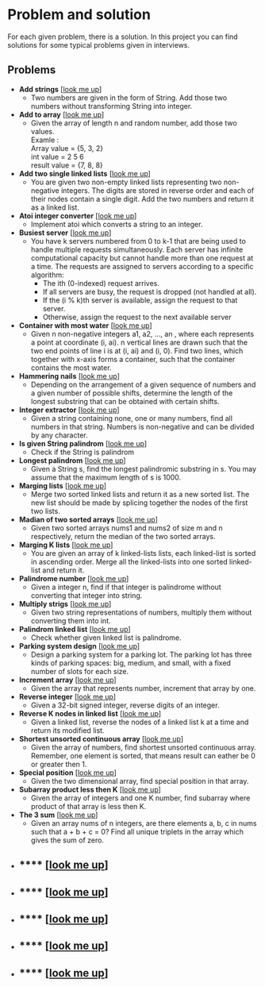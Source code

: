 # Problem and solution

For each given problem, there is a solution. In this project you can find solutions for some typical problems given in interviews.

## Problems

- **Add strings** [[look me up](https://github.com/kakarot94/ProblemAndSolution/blob/master/src/solutions/AddStrings.java)]
  - Two numbers are given in the form of String. Add those two numbers without transforming String into integer.
- **Add to array** [[look me up](https://github.com/kakarot94/ProblemAndSolution/blob/master/src/solutions/AddToArrayForm.java)]
  - Given the array of length n and random number, add those two values. 
    <br>Examle :
    <br>  Array value  = {5, 3, 2}
    <br>  int value    =  2  5  6
    <br>  result value = {7, 8, 8}
- **Add two single linked lists** [[look me up](https://github.com/kakarot94/ProblemAndSolution/blob/master/src/solutions/AddTwoNumbers.java)]
  - You are given two non-empty linked lists representing two non-negative integers. The digits are stored in reverse order and each of their nodes contain a single digit. Add the two numbers and return it as a linked list.
- **Atoi integer converter** [[look me up](https://github.com/kakarot94/ProblemAndSolution/blob/master/src/solutions/AtoiSolution.java)]
  - Implement atoi which converts a string to an integer.
- **Busiest server** [[look me up](https://github.com/kakarot94/ProblemAndSolution/blob/master/src/solutions/BusiestServer.java)]
  - You have k servers numbered from 0 to k-1 that are being used to handle multiple requests simultaneously. Each server has infinite
  computational capacity but cannot handle more than one request at a time. The requests are assigned to servers according to a specific algorithm:
    - The ith (0-indexed) request arrives.
    - If all servers are busy, the request is dropped (not handled at all).
    - If the (i % k)th server is available, assign the request to that server.
    - Otherwise, assign the request to the next available server
- **Container with most water** [[look me up](https://github.com/kakarot94/ProblemAndSolution/blob/master/src/solutions/ContainerWithMostWater.java)]
  - Given n non-negative integers a1, a2, ..., an , where each represents a point at coordinate (i, ai). n vertical lines are drawn such 
  that the two end points of line i is at (i, ai) and (i, 0). Find two lines,  which together with x-axis forms a container, such that the container contains the most water.
- **Hammering nails** [[look me up](https://github.com/kakarot94/ProblemAndSolution/blob/master/src/solutions/HammeringNails.java)]
  - Depending on the arrangement of a given sequence of numbers and a given number of possible shifts, determine the length of the longest substring that can be obtained with certain shifts.
- **Integer extractor** [[look me up](https://github.com/kakarot94/ProblemAndSolution/blob/master/src/solutions/IntegerExtractor.java)]
  - Given a string containing none, one or many numbers, find all numbers in that string. Numbers is non-negative and can be divided by any character.
- **Is given String palindrom** [[look me up](https://github.com/kakarot94/ProblemAndSolution/blob/master/src/solutions/LongStringPalindrome.java)]
  - Check if the String is palindrom
- **Longest palindrom** [[look me up](https://github.com/kakarot94/ProblemAndSolution/blob/master/src/solutions/LongestPalindrom.java)]
  - Given a String s, find the longest palindromic substring in s. You may assume that the maximum length of s is 1000.
- **Marging lists** [[look me up](https://github.com/kakarot94/ProblemAndSolution/blob/master/src/solutions/MargingLists.java)]
  - Merge two sorted linked lists and return it as a new sorted list. The new list should be made by splicing together the nodes of the first two lists.
- **Madian of two sorted arrays** [[look me up](https://github.com/kakarot94/ProblemAndSolution/blob/master/src/solutions/MedianOfTwoSortedArrays.java)]
  - Given two sorted arrays nums1 and nums2 of size m and n respectively, return the median of the two sorted arrays.
- **Marging K lists** [[look me up](https://github.com/kakarot94/ProblemAndSolution/blob/master/src/solutions/MergingKLists.java)]
  - You are given an array of k linked-lists lists, each linked-list is sorted in ascending order. Merge all the linked-lists into one sorted linked-list and return it.
- **Palindrome number** [[look me up](https://github.com/kakarot94/ProblemAndSolution/blob/master/src/solutions/PalindromeNumber.java)]
  - Given a integer n, find if that integer is palindrome without converting that integer into string.
- **Multiply strigs** [[look me up](https://github.com/kakarot94/ProblemAndSolution/blob/master/src/solutions/MultiplyStrings.java)]
  - Given two string representations of numbers, multiply them without converting them into int.
- **Palindrom linked list** [[look me up](https://github.com/kakarot94/ProblemAndSolution/blob/master/src/solutions/PalindromeLinkedList.java)]
  - Check whether given linked list is palindrome.
- **Parking system design** [[look me up](https://github.com/kakarot94/ProblemAndSolution/blob/master/src/solutions/ParkingSystem.java)]
  - Design a parking system for a parking lot. The parking lot has three kinds of parking spaces: big, medium, and small, with a fixed number of slots for each size.
- **Increment array** [[look me up](https://github.com/kakarot94/ProblemAndSolution/blob/master/src/solutions/PlusOne.java)]
  - Given the array that represents number, increment that array by one.
- **Reverse integer** [[look me up](https://github.com/kakarot94/ProblemAndSolution/blob/master/src/solutions/ReverseInteger.java)]
  - Given a 32-bit signed integer, reverse digits of an integer.
- **Reverse K nodes in linked list** [[look me up](https://github.com/kakarot94/ProblemAndSolution/blob/master/src/solutions/ReverseKNodes.java)]
  - Given a linked list, reverse the nodes of a linked list k at a time and return its modified list.
- **Shortest unsorted continuous array** [[look me up](https://github.com/kakarot94/ProblemAndSolution/blob/master/src/solutions/ShortestUnsortedContinuousSubarray.java)]
  - Given the array of numbers, find shortest unsorted continuous array. Remember, one element is sorted, that means result can eather be 0 or greater then 1.
- **Special position** [[look me up](https://github.com/kakarot94/ProblemAndSolution/blob/master/src/solutions/SpecialPosition.java)]
  - Given the two dimensional array, find special position in that array.
- **Subarray product less then K** [[look me up](https://github.com/kakarot94/ProblemAndSolution/blob/master/src/solutions/SubarrayProductLessThenK.java)]
  - Given the array of integers and one K number, find subarray where product of that array is less then K.
- **The 3 sum** [[look me up](https://github.com/kakarot94/ProblemAndSolution/blob/master/src/solutions/The3Sum.java)]
  - Given an array nums of n integers, are there elements a, b, c in nums such that a + b + c = 0? Find all unique triplets in the array which gives the sum of zero.
- **** [[look me up]()]
  -
- **** [[look me up]()]
  -
- **** [[look me up]()]
  -
- **** [[look me up]()]
  -
- **** [[look me up]()]
  -
  
